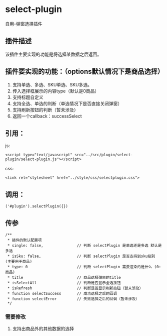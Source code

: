 # select-plugin
自用-弹窗选择插件

## 插件描述
该插件主要实现的功能是将选择某数据之后返回。

## 插件要实现的功能：（options默认情况下是商品选择）
1. 支持单选、多选、SKU单选、SKU多选。
2. 传入选择框展示的内容type（默认是0商品）
3. 支持标题自定义
4. 支持全选、单选的判断（单选情况下是否直接关闭弹窗）
5. 支持刷新按钮的判断（暂未涉及）
6. 返回一个callback：successSelect

## 引用：
js:
```
<script type="text/javascript" src="../src/plugin/select-plugin/select-plugin.js"></script>
```
css:
```
<link rel="stylesheet" href="../style/css/selectplugin.css">
```

## 调用：
```
('#plugin').selectPlugin({})
```
## 传参
```
/**
 * 插件的默认配置项
 * single: false,               // 判断 selectPlugin 是单选还是多选 默认是多选
 * isSku: false,                // 判断 selectPlugin 是否支持到sku级别 (主要用于商品)
 * type: 0                      // 判断 selectPlugin 需要渲染的是什么 (0:商品)
 * title                        // 商品选择弹窗的title
 * isSelectAll                  // 判断是否显示全选按钮
 * isRefresh                    // 判断是否显示刷新按钮（暂未涉及）
 * function selectSuccess       // 成功选择之后的回调
 * function selectError         // 失败选择之后的回调（暂未涉及）
 */
 ```
 ### 需要修改
 1. 支持出商品外的其他数据的选择
 
